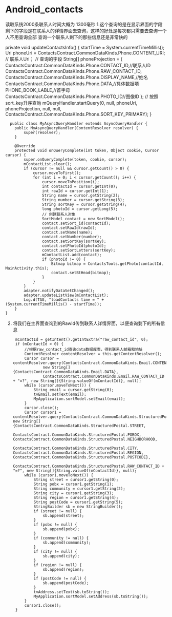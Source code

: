 # Android_contacts
读取系统2000条联系人时间大概为 1300毫秒
1.这个查询的是在显示界面的字段 剩下的字段是在联系人的详情界面去查询，这样的好处是每次都只需要去查询一个人不用查询全部
查询一个联系人剩下的那些信息还是非常快的


 private void updateContactsInfo() {
        startTime = System.currentTimeMillis();
        Uri phoneUri = ContactsContract.CommonDataKinds.Phone.CONTENT_URI; // 联系人Uri；
        // 查询的字段
        String[] phoneProjection = {
                ContactsContract.CommonDataKinds.Phone.CONTACT_ID,//联系人ID
                ContactsContract.CommonDataKinds.Phone.RAW_CONTACT_ID,
                ContactsContract.CommonDataKinds.Phone.DISPLAY_NAME,//姓名
                ContactsContract.CommonDataKinds.Phone.DATA,//具体数据项
                PHONE_BOOK_LABLE,//首字母
                ContactsContract.CommonDataKinds.Phone.PHOTO_ID//图像ID
        };
        // 按照sort_key升序查詢
        mQueryHandler.startQuery(0, null, phoneUri, phoneProjection, null, null,
                ContactsContract.CommonDataKinds.Phone.SORT_KEY_PRIMARY);
    }


      public class MyAsyncQueryHandler extends AsyncQueryHandler {
        public MyAsyncQueryHandler(ContentResolver resolver) {
            super(resolver);
        }

        @Override
        protected void onQueryComplete(int token, Object cookie, Cursor cursor) {
            super.onQueryComplete(token, cookie, cursor);
            mContactList.clear();
            if (cursor != null && cursor.getCount() > 0) {
                cursor.moveToFirst();
                for (int i = 0; i < cursor.getCount(); i++) {
                    cursor.moveToPosition(i);
                    int contactId = cursor.getInt(0);
                    int rawId = cursor.getInt(1);
                    String name = cursor.getString(2);
                    String number = cursor.getString(3);
                    String sortKey = cursor.getString(4);
                    long photoId = cursor.getLong(5);
                    // 创建联系人对象
                    SortModel contact = new SortModel();
                    contact.setSort_id(contactId);
                    contact.setRawId(rawId);
                    contact.setName(name);
                    contact.setNumber(number);
                    contact.setSortKey(sortKey);
                    contact.setPhotoId(photoId);
                    contact.setSortLetters(sortKey);
                    mContactList.add(contact);
                    if (photoId != 0) {
                        Bitmap bitmap = ContactsTools.getPhoto(contactId, MainActivity.this);
                        contact.setBtHead(bitmap);
                    }
                }
            }
            adapter.notifyDataSetChanged();
            adapter.updateListView(mContactList);
            Log.d(TAG, "loadContacts time = " + (System.currentTimeMillis() - startTime));
        }
    }
2. 将我们在主界面查询到的RawId传到联系人详情界面，以便查询剩下的所有信息


        mContactId = getIntent().getIntExtra("raw_contact_id", 0);
        if (mContactId > 0) {
            //根据raw_contact_id查询data数据库表，得到联系人邮箱和地址
            ContentResolver contentResolver = this.getContentResolver();
            Cursor cursor = contentResolver.query(ContactsContract.CommonDataKinds.Email.CONTENT_URI,
                    new String[]{ContactsContract.CommonDataKinds.Email.DATA},
                    ContactsContract.CommonDataKinds.Email.RAW_CONTACT_ID + "=?", new String[]{String.valueOf(mContactId)}, null);
            while (cursor.moveToNext()) {
                String email = cursor.getString(0);
                tvEmail.setText(email);
                MyApplication.sortModel.setEmail(email);
            }
            cursor.close();
            Cursor cursor1 = contentResolver.query(ContactsContract.CommonDataKinds.StructuredPostal.CONTENT_URI, new String[]{ContactsContract.CommonDataKinds.StructuredPostal.STREET,
                            ContactsContract.CommonDataKinds.StructuredPostal.POBOX, ContactsContract.CommonDataKinds.StructuredPostal.NEIGHBORHOOD,
                            ContactsContract.CommonDataKinds.StructuredPostal.CITY, ContactsContract.CommonDataKinds.StructuredPostal.REGION, ContactsContract.CommonDataKinds.StructuredPostal.POSTCODE},
                    ContactsContract.CommonDataKinds.StructuredPostal.RAW_CONTACT_ID + "=?", new String[]{String.valueOf(mContactId)}, null);
            while (cursor1.moveToNext()) {
                String street = cursor1.getString(0);
                String pobx = cursor1.getString(1);
                String community = cursor1.getString(2);
                String city = cursor1.getString(3);
                String region = cursor1.getString(4);
                String postCode = cursor1.getString(5);
                StringBuilder sb = new StringBuilder();
                if (street != null) {
                    sb.append(street);
                }
                if (pobx != null) {
                    sb.append(pobx);
                }
                if (community != null) {
                    sb.append(community);
                }
                if (city != null) {
                    sb.append(city);
                }
                if (region != null) {
                    sb.append(region);
                }
                if (postCode != null) {
                    sb.append(postCode);
                }
                tvAddress.setText(sb.toString());
                MyApplication.sortModel.setAddress(sb.toString());
            }
            cursor1.close();
        }
